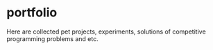 # portfolio
Here are collected pet projects, experiments, solutions of competitive programming problems and etc.

